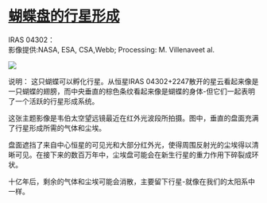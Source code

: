 # [蝴蝶盘的行星形成](https://github.com/jaaleng/jaaleng.github.io/issues/242)

IRAS 04302：  
影像提供:NASA, ESA, CSA,Webb; Processing: M. Villenaveet al.

<!--more-->

![](https://pic2.imgdd.cc/item/68bfcb9f5c6a33cf8ffb38e9.jpg)

说明： 这只蝴蝶可以孵化行星。从恒星IRAS 04302+2247散开的星云看起来像是一只蝴蝶的翅膀，而中央垂直的棕色条纹看起来像是蝴蝶的身体-但它们一起表明了一个活跃的行星形成系统。

这张主题影像是韦伯太空望远镜最近在红外光波段所拍摄。图中，垂直的盘面充满了行星形成所需的气体和尘埃。

盘面遮挡了来自中心恒星的可见光和大部分红外光，使得周围反射光的尘埃得以清晰可见。在接下来的数百万年中，尘埃盘可能会在新生行星的重力作用下碎裂成环状。

十亿年后，剩余的气体和尘埃可能会消散，主要留下行星-就像在我们的太阳系中一样。